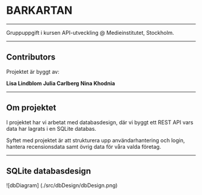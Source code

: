 # BARKARTAN

---

Gruppuppgift i kursen API-utveckling @ Medieinstitutet, Stockholm.

---

## Contributors

Projektet är byggt av:

**Lisa Lindblom**
**Julia Carlberg**
**Nina Khodnia**

---

## Om projektet

I projektet har vi arbetat med databasdesign, där vi byggt ett REST API vars data har lagrats i en SQLite databas.

Syftet med projektet är att strukturera upp användarhantering och login, hantera recensionsdata samt övrig data för våra valda företag.

---

## SQLite databasdesign

![dbDiagram] (./src/dbDesign/dbDesign.png)
